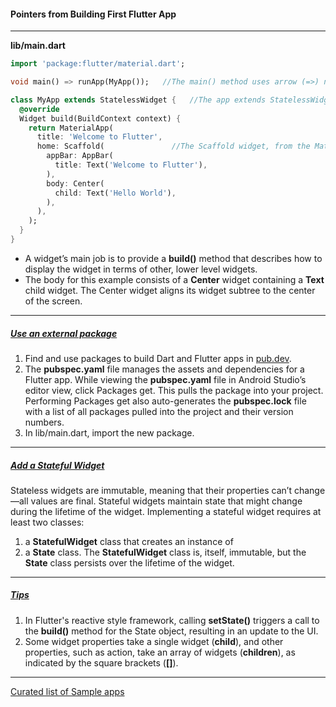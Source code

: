 #### Pointers from Building First Flutter App
---
**lib/main.dart**
```Dart
import 'package:flutter/material.dart';

void main() => runApp(MyApp());   //The main() method uses arrow (=>) notation. Use arrow notation for one-line functions or methods.

class MyApp extends StatelessWidget {   //The app extends StatelessWidget which makes the app itself a widget. In Flutter, almost everything is a widget, including alignment, padding, and layout.
  @override
  Widget build(BuildContext context) {
    return MaterialApp(
      title: 'Welcome to Flutter',
      home: Scaffold(               //The Scaffold widget, from the Material library, provides a default app bar, title, and a body property that holds the widget tree for the home screen. The widget subtree can be quite complex.
        appBar: AppBar(
          title: Text('Welcome to Flutter'),
        ),
        body: Center(
          child: Text('Hello World'),
        ),
      ),
    );
  }
}
```
- A widget’s main job is to provide a **build()** method that describes how to display the widget in terms of other, lower level widgets.
- The body for this example consists of a **Center** widget containing a **Text** child widget. The Center widget aligns its widget subtree to the center of the screen.
---
##### [Use an external package](https://flutter.dev/docs/get-started/codelab#step-2-use-an-external-package)
1. Find and use packages to build Dart and Flutter apps in [pub.dev](https://pub.dev/).
2. The **pubspec.yaml** file manages the assets and dependencies for a Flutter app. While viewing the **pubspec.yaml** file in Android Studio’s editor view, click Packages get. This pulls the package into your project. Performing Packages get also auto-generates the **pubspec.lock** file with a list of all packages pulled into the project and their version numbers.
3. In lib/main.dart, import the new package.
---
##### [Add a Stateful Widget](https://flutter.dev/docs/get-started/codelab#step-3-add-a-stateful-widget)
Stateless widgets are immutable, meaning that their properties can’t change—all values are final.
Stateful widgets maintain state that might change during the lifetime of the widget. Implementing a stateful widget requires at least two classes:
1. a **StatefulWidget** class that creates an instance of  
2. a **State** class. The **StatefulWidget** class is, itself, immutable, but the **State** class persists over the lifetime of the widget.
---
##### [Tips](https://codelabs.developers.google.com/codelabs/first-flutter-app-pt2)
1.  In Flutter's reactive style framework, calling **setState()** triggers a call to the **build()** method for the State object, resulting in an update to the UI.
2.  Some widget properties take a single widget (**child**), and other properties, such as action, take an array of widgets (**children**), as indicated by the square brackets (**[]**).
---
[Curated list of Sample apps](https://github.com/flutter/samples/blob/master/INDEX.md)
